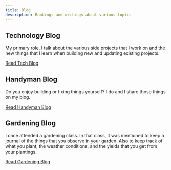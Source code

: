 ```yaml
---
title: Blog
description: Rambings and writings about various topics
---
```


## Technology Blog

My primary role. I talk about the various side projects that I work on and the new things that I learn when 
building new and updating existing projects.

[Read Tech Blog](/technology)

## Handyman Blog

Do you enjoy building or fixing things yourself? I do and I share those things on my blog.

[Read Handyman Blog](/handyman)

## Gardening Blog

I once attended a gardening class. In that class, it was mentioned to keep a journal of the things that you
observe in your garden. Also to keep track of what you plant, the weather conditions, and the yields that
you get from your plantings.

[Read Gardening Blog](/gardening)
